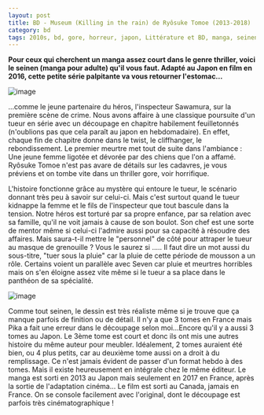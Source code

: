 ```yaml
---
layout: post
title: BD - Museum (Killing in the rain) de Ryôsuke Tomoe (2013-2018)
category: bd
tags: 2010s, bd, gore, horreur, japon, Littérature et BD, manga, seinen, thriller
---
```

**Pour ceux qui cherchent un manga assez court dans le genre thriller, voici le seinen (manga pour adulte) qu'il vous faut. Adapté au Japon en film en 2016, cette petite série palpitante va vous retourner l'estomac...**

![image](https://cheziceman.files.wordpress.com/2019/07/museum1.jpg)

...comme le jeune partenaire du héros, l'inspecteur Sawamura, sur la première scène de crime. Nous avons affaire à une classique poursuite d'un tueur en série avec un découpage en chapitre habilement feuilletonnés (n'oublions pas que cela paraît au japon en hebdomadaire). En effet, chaque fin de chapitre donne dans le twist, le cliffhanger, le rebondissement. Le premier meurtre met tout de suite dans l'ambiance : Une jeune femme ligotée et dévorée par des chiens que l'on a affamé. Ryôsuke Tomoe n'est pas avare de détails sur les cadavres, je vous préviens et on tombe vite dans un thriller gore, voir horrifique.

L'histoire fonctionne grâce au mystère qui entoure le tueur, le scénario donnant très peu à savoir sur celui-ci. Mais c'est surtout quand le tueur kidnappe la femme et le fils de l'inspecteur que tout bascule dans la tension. Notre héros est torturé par sa propre enfance, par sa relation avec sa famille, qu'il ne voit jamais à cause de son boulot. Son chef est une sorte de mentor même si celui-ci l'admire aussi pour sa capacité à résoudre des affaires. Mais saura-t-il mettre le "personnel" de côté pour attraper le tueur au masque de grenouille ? Vous le saurez si ..... Il faut dire un mot aussi du sous-titre, "tuer sous la pluie" car la pluie de cette période de mousson a un rôle. Certains voient un parallèle avec Seven car pluie et meurtres horribles mais on s'en éloigne assez vite même si le tueur a sa place dans le panthéon de sa spécialité.

![image](https://cheziceman.files.wordpress.com/2019/07/museum2.jpg)

Comme tout seinen, le dessin est très réaliste même si je trouve que ça manque parfois de finition ou de détail. Il n'y a que 3 tomes en France mais Pika a fait une erreur dans le découpage selon moi...Encore qu'il y a aussi 3 tomes au Japon. Le 3ème tome est court et donc ils ont mis une autres histoire du même auteur pour meubler. Idéalement, 2 tomes auraient été bien, ou 4 plus petits, car au deuxième tome aussi on a droit à du remplissage. Ce n'est jamais évident de passer d'un format hebdo à des tomes. Mais il existe heureusement en intégrale chez le même éditeur. Le manga est sorti en 2013 au Japon mais seulement en 2017 en France, après la sortie de l'adaptation cinéma... Le film est sorti au Canada, jamais en France. On se console facilement avec l'original, dont le découpage est parfois très cinématographique !
